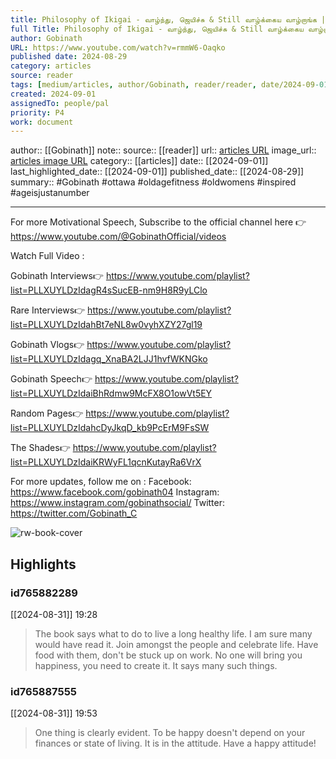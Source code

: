 ```yaml
---
title: Philosophy of Ikigai - வாழ்ந்து, ஜெயிச்சு & Still வாழ்க்கைய வாழ்றாங்க | Gobinath
full Title: Philosophy of Ikigai - வாழ்ந்து, ஜெயிச்சு & Still வாழ்க்கைய வாழ்றாங்க | Gobinath
author: Gobinath
URL: https://www.youtube.com/watch?v=rmmW6-Oaqko
published date: 2024-08-29
category: articles
source: reader
tags: [medium/articles, author/Gobinath, reader/reader, date/2024-09-01, area/reader]
created: 2024-09-01
assignedTo: people/pal
priority: P4
work: document
---
```

author:: [[Gobinath]]
note:: 
source:: [[reader]]
url:: [articles URL](https://www.youtube.com/watch?v=rmmW6-Oaqko)
image_url:: [articles image URL](https://i.ytimg.com/vi/rmmW6-Oaqko/maxresdefault.jpg?v=66d04118)
category:: [[articles]]
date:: [[2024-09-01]]
last_highlighted_date:: [[2024-09-01]]
published_date:: [[2024-08-29]]
summary:: #Gobinath #ottawa #oldagefitness #oldwomens #inspired #ageisjustanumber 

__________________
For more Motivational Speech, Subscribe to the official channel here 👉 https://www.youtube.com/@GobinathOfficial/videos

Watch Full Video :

Gobinath Interviews👉 https://www.youtube.com/playlist?list=PLLXUYLDzIdagR4sSucEB-nm9H8R9yLClo 

Rare Interviews👉 https://www.youtube.com/playlist?list=PLLXUYLDzIdahBt7eNL8w0vyhXZY27gl19

Gobinath Vlogs👉 https://www.youtube.com/playlist?list=PLLXUYLDzIdagq_XnaBA2LJJ1hvfWKNGko

Gobinath Speech👉 https://www.youtube.com/playlist?list=PLLXUYLDzIdaiBhRdmw9McFX8O1owVt5EY

Random Pages👉 https://www.youtube.com/playlist?list=PLLXUYLDzIdahcDyJkqD_kb9PcErM9FsSW

The Shades👉 https://www.youtube.com/playlist?list=PLLXUYLDzIdaiKRWyFL1qcnKutayRa6VrX

For more updates, follow me on :
Facebook: https://www.facebook.com/gobinath04
Instagram: https://www.instagram.com/gobinathsocial/
Twitter: https://twitter.com/Gobinath_C


![rw-book-cover](https://i.ytimg.com/vi/rmmW6-Oaqko/maxresdefault.jpg?v=66d04118)

## Highlights
### id765882289
[[2024-08-31]] 19:28
> The book says what to do to live a long healthy life. I am sure many would have read it. Join amongst the people and celebrate life. Have food with them, don't be stuck up on work. No one will bring you happiness, you need to create it. It says many such things.


### id765887555
[[2024-08-31]] 19:53
> One thing is clearly evident. To be happy doesn't depend on your finances or state of living. It is in the attitude. Have a happy attitude!


